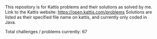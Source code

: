 This repository is for Kattis problems and their solutions as solved by me.
Link to the Kattis website: https://open.kattis.com/problems
Solutions are listed as their specified file name on kattis, and currently only coded in Java.

Total challenges / problems currently: 67
